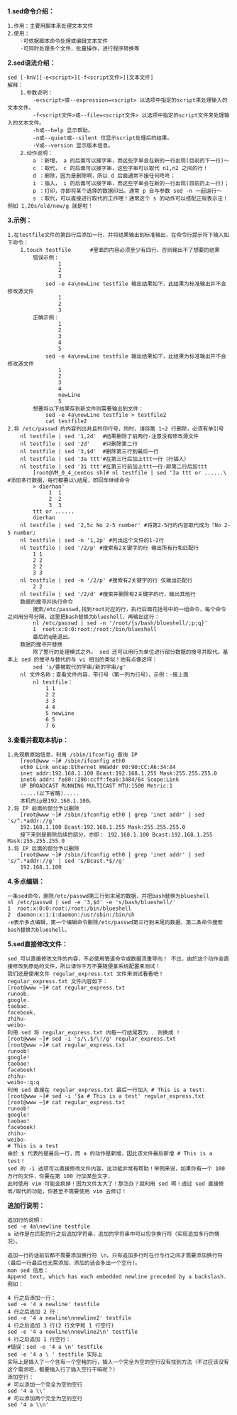 
**1.sed命令介绍：**

    1.作用：主要用脚本来处理文本文件
    2.使用：
        ·可依据脚本命令处理或编辑文本文件
        ·可同时处理多个文件，批量操作，进行程序转换等

**2.sed语法介绍：**

    sed [-hnV][-e<script>][-f<script文件>][文本文件]
    解释：
        1.参数说明：
            -e<script>或--expression=<script> 以选项中指定的script来处理输入的文本文件。
            -f<script文件>或--file=<script文件> 以选项中指定的script文件来处理输入的文本文件。
            -h或--help 显示帮助。
            -n或--quiet或--silent 仅显示script处理后的结果。
            -V或--version 显示版本信息。
        2.动作说明：
            a ：新增， a 的后面可以接字串，而这些字串会在新的一行出现(目前的下一行)～
            c ：取代， c 的后面可以接字串，这些字串可以取代 n1,n2 之间的行！
            d ：删除，因为是删除啊，所以 d 后面通常不接任何咚咚；
            i ：插入， i 的后面可以接字串，而这些字串会在新的一行出现(目前的上一行)；
            p ：打印，亦即将某个选择的数据印出。通常 p 会与参数 sed -n 一起运行～
            s ：取代，可以直接进行取代的工作哩！通常这个 s 的动作可以搭配正规表示法！例如 1,20s/old/new/g 就是啦！

**3.示例：**

    1.在testfile文件的第四行后添加一行，并将结果输出到标准输出，在命令行提示符下输入如下命令：
        1.touch testfile      #里面的内容必须至少有四行，否则输出不了想要的结果
            错误示例：
                    1
                    2
                    3    
                sed -e 4a\newLine testfile 输出结果如下，此结果为标准输出并不会修改源文件
                    1
                    2
                    3
            正确示例：
                    1
                    2
                    3
                    4
                    5
                sed -e 4a\newLine testfile 输出结果如下，此结果为标准输出并不会修改源文件
                    1
                    2
                    3
                    4
                    newLine
                    5  
            想要将以下结果存到新文件则需要输出到文件：
                sed -e 4a\newLine testfile > testfile2
                cat testfile2
    2.将 /etc/passwd 的内容列出并且列印行号，同时，请将第 1~2 行删除，必须有单引号
        nl testfile | sed '1,2d'  #结果删除了前两行-注意没有修改源文件
        nl testfile | sed '2d'    #只删除第二行
        nl testfile | sed '3,$d'  #删除第三行到最后一行
        nl testfile | sed '3a ttt'#在第三行后加上ttt一行（行插入）
        nl testfile | sed '3i ttt'#在第三行前加上ttt一行-即第二行后加ttt
            [root@VM_0_4_centos sh]# nl testfile | sed '3a ttt or ......\    #添加多行数据，每行都要以\结尾，即回车继续命令
            > dierhan'
                 1	1
                 2	2
                 3	3
            ttt or ......
            dierhan
        nl testfile | sed '2,5c No 2-5 number' #将第2-5行的内容取代成为『No 2-5 number』
        nl testfile | sed -n '1,2p' #列出这个文件的1-2行
        nl testfile | sed '/2/p' #搜索有2关键字的行 输出所有行和匹配行
            1 1
            2 2
            2 2
            3 3
        nl testfile | sed -n '/2/p' #搜索有2关键字的行 仅输出匹配行
            2 2
        nl testfile | sed '/2/d' #搜索并删除有2关键字的行，输出其他行
        数据的搜寻并执行命令
            搜索/etc/passwd,找到root对应的行，执行后面花括号中的一组命令，每个命令之间用分号分隔，这里把bash替换为blueshell，再输出这行：
            nl /etc/passwd | sed -n '/root/{s/bash/blueshell/;p;q}'    
            1  root:x:0:0:root:/root:/bin/blueshell
            最后的q是退出。
        数据的搜寻并替换
            除了整行的处理模式之外， sed 还可以用行为单位进行部分数据的搜寻并取代。基本上 sed 的搜寻与替代的与 vi 相当的类似！他有点像这样：
            sed 's/要被取代的字串/新的字串/g'
        nl 文件名称：查看文件内容，带行号（第一列为行号），示例：-接上面
            nl testfile：
                1 1
                2 2
                3 3
                4 4 
                5 newLine
                6 5
                7 6

**3.查看并截取本机ip：**

    1.先观察原始信息，利用 /sbin/ifconfig 查询 IP
        [root@www ~]# /sbin/ifconfig eth0
        eth0 Link encap:Ethernet HWaddr 00:90:CC:A6:34:84
        inet addr:192.168.1.100 Bcast:192.168.1.255 Mask:255.255.255.0
        inet6 addr: fe80::290:ccff:fea6:3484/64 Scope:Link
        UP BROADCAST RUNNING MULTICAST MTU:1500 Metric:1
        .....(以下省略).....
        本机的ip是192.168.1.100。
    2.将 IP 前面的部分予以删除
        [root@www ~]# /sbin/ifconfig eth0 | grep 'inet addr' | sed 's/^.*addr://g'
        192.168.1.100 Bcast:192.168.1.255 Mask:255.255.255.0
        接下来则是删除后续的部分，亦即： 192.168.1.100 Bcast:192.168.1.255 Mask:255.255.255.0
    3.将 IP 后面的部分予以删除
        [root@www ~]# /sbin/ifconfig eth0 | grep 'inet addr' | sed 's/^.*addr://g' | sed 's/Bcast.*$//g'
        192.168.1.100

**4.多点编辑：**

    一条sed命令，删除/etc/passwd第三行到末尾的数据，并把bash替换为blueshell
    nl /etc/passwd | sed -e '3,$d' -e 's/bash/blueshell/'
    1  root:x:0:0:root:/root:/bin/blueshell
    2  daemon:x:1:1:daemon:/usr/sbin:/bin/sh
    -e表示多点编辑，第一个编辑命令删除/etc/passwd第三行到末尾的数据，第二条命令搜索bash替换为blueshell。

**5.sed直接修改文件：**

    sed 可以直接修改文件的内容，不必使用管道命令或数据流重导向！ 不过，由於这个动作会直接修改到原始的文件，所以请你千万不要随便拿系统配置来测试！ 
    我们还是使用文件 regular_express.txt 文件来测试看看吧！
    regular_express.txt 文件内容如下：
    [root@www ~]# cat regular_express.txt 
    runoob.
    google.
    taobao.
    facebook.
    zhihu-
    weibo-
    利用 sed 将 regular_express.txt 内每一行结尾若为 . 则换成 !
    [root@www ~]# sed -i 's/\.$/\!/g' regular_express.txt
    [root@www ~]# cat regular_express.txt 
    runoob!
    google!
    taobao!
    facebook!
    zhihu-
    weibo-:q:q
    利用 sed 直接在 regular_express.txt 最后一行加入 # This is a test:
    [root@www ~]# sed -i '$a # This is a test' regular_express.txt
    [root@www ~]# cat regular_express.txt 
    runoob!
    google!
    taobao!
    facebook!
    zhihu-
    weibo-
    # This is a test
    由於 $ 代表的是最后一行，而 a 的动作是新增，因此该文件最后新增 # This is a test！
    sed 的 -i 选项可以直接修改文件内容，这功能非常有帮助！举例来说，如果你有一个 100 万行的文件，你要在第 100 行加某些文字，
    此时使用 vim 可能会疯掉！因为文件太大了！那怎办？就利用 sed 啊！透过 sed 直接修改/取代的功能，你甚至不需要使用 vim 去修订！

**追加行说明：**

    追加行的说明：
    sed -e 4a\newline testfile
    a 动作是在匹配的行之后追加字符串，追加的字符串中可以包含换行符（实现追加多行的情况）。
    
    追加一行的话前后都不需要添加换行符 \n，只有追加多行时在行与行之间才需要添加换行符(最后一行最后也无需添加，添加的话会多出一个空行)。
    man sed 信息：
    Append text, which has each embedded newline preceded by a backslash.
    例如：
    
    4 行之后添加一行：
    sed -e '4 a newline' testfile
    4 行之后追加 2 行：
    sed -e '4 a newline\nnewline2' testfile
    4 行之后追加 3 行(2 行文字和 1 行空行)
    sed -e '4 a newline\nnewline2\n' testfile
    4 行之后追加 1 行空行：
    #错误：sed -e '4 a \n' testfile
    sed -e '4 a \ ' testfile 实际上
    实际上是插入了一个含有一个空格的行，插入一个完全为空的空行没有找到方法（不过应该没有这个需求吧，都要插入行了插入空行干嘛呢？）
    添加空行：
    # 可以添加一个完全为空的空行
    sed '4 a \\'
    # 可以添加两个完全为空的空行
    sed '4 a \\n'
